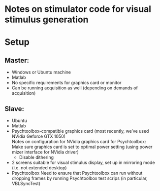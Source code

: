 # Notes on stimulator code for visual stimulus generation

# Setup
## Master:
-	Windows or Ubuntu machine
-	Matlab
-	No specific requirements for graphics card or monitor
-	Can be running acquisition as well (depending on demands of acquisition)

## Slave:
-	Ubuntu
-	Matlab
-	Psychtoolbox-compatible graphics card (most recently, we’ve used NVidia Geforce GTX 1050)  
  Notes on configuration for NVidia graphics card for Psychtoolbox:  
  Make sure graphics card is set to optimal power setting (using power mizer interface for NVidia driver)  
    - Disable dithering
-	2 screens suitable for visual stimulus display, set up in mirroring mode (i.e. not extended desktop)
-	Psychtoolbox
  Need to ensure that Psychtoolbox can run without dropping frames by running Psychtoolbox test scrips (in particular, VBLSyncTest)

